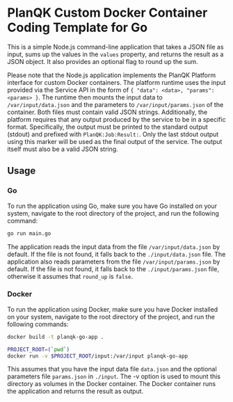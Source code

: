 # PlanQK Custom Docker Container Coding Template for Go

This is a simple Node.js command-line application that takes a JSON file as input, sums up the values in the `values` property, and returns the result as a JSON object.
It also provides an optional flag to round up the sum.

Please note that the Node.js application implements the PlanQK Platform interface for custom Docker containers.
The platform runtime uses the input provided via the Service API in the form of `{ "data": <data>, "params": <params> }`.
The runtime then mounts the input data to `/var/input/data.json` and the parameters to `/var/input/params.json` of the container.
Both files must contain valid JSON strings.
Additionally, the platform requires that any output produced by the service to be in a specific format.
Specifically, the output must be printed to the standard output (stdout) and prefixed with `PlanQK:Job:Result:`.
Only the last stdout output using this marker will be used as the final output of the service.
The output itself must also be a valid JSON string.

## Usage

### Go

To run the application using Go, make sure you have Go installed on your system, navigate to the root directory of the project, and run the following command:

```bash
go run main.go
```

The application reads the input data from the file `/var/input/data.json` by default.
If the file is not found, it falls back to the `./input/data.json` file.
The application also reads parameters from the file `/var/input/params.json` by default.
If the file is not found, it falls back to the `./input/params.json` file, otherwise it assumes that `round_up` is `false`.

### Docker

To run the application using Docker, make sure you have Docker installed on your system, navigate to the root directory of the project, and run the following commands:

```bash
docker build -t planqk-go-app .

PROJECT_ROOT=(`pwd`)
docker run -v $PROJECT_ROOT/input:/var/input planqk-go-app
```

This assumes that you have the input data file `data.json` and the optional parameters file `params.json` in `./input`.
The -v option is used to mount this directory as volumes in the Docker container.
The Docker container runs the application and returns the result as output.
